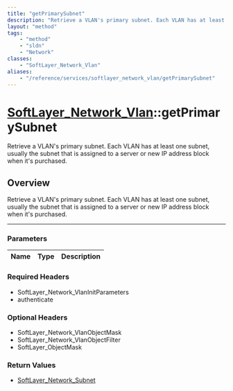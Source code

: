 ```yaml
---
title: "getPrimarySubnet"
description: "Retrieve a VLAN's primary subnet. Each VLAN has at least one subnet, usually the subnet that is assigned to a server or... "
layout: "method"
tags:
    - "method"
    - "sldn"
    - "Network"
classes:
    - "SoftLayer_Network_Vlan"
aliases:
    - "/reference/services/softlayer_network_vlan/getPrimarySubnet"
---
```

# [SoftLayer_Network_Vlan](/reference/services/SoftLayer_Network_Vlan)::getPrimarySubnet


Retrieve a VLAN's primary subnet. Each VLAN has at least one subnet, usually the subnet that is assigned to a server or new IP address block when it's purchased.


## Overview 
Retrieve a VLAN's primary subnet. Each VLAN has at least one subnet, usually the subnet that is assigned to a server or new IP address block when it's purchased.

-----

### Parameters 
|Name | Type | Description |
| --- | --- | --- |


### Required Headers
* SoftLayer_Network_VlanInitParameters
* authenticate


### Optional Headers
* SoftLayer_Network_VlanObjectMask
* SoftLayer_Network_VlanObjectFilter
* SoftLayer_ObjectMask

### Return Values
* <a href='/reference/datatypes/SoftLayer_Network_Subnet'>SoftLayer_Network_Subnet </a>




